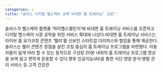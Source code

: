 ```yaml
---
categories: i
title: "솔라스 디지털 헬스케어 공략‘비대면 홈 트레이닝’ 오픈"
---
```

솔라스가 헬스케어 플랫폼 ‘하이헬스챌린지’에 비대면 홈 트레이닝 서비스를 오픈하고 디지털 헬스케어 시장 공략을 위한 서비스 확대에 나섰다.비대면 홈 트레이닝 서비스는 라이브 홈 요가코칭 콘텐츠 ‘웰리’를 선보인 스타트업 더라피스와 협업을 통해 제공한다.솔라스는 웰리 콘텐츠 장점을 살린 코칭 중심의 홈 트레이닝 프로그램을 마련했다. 이용자들이 쉽게 따라 할 수 있는 동작으로 구성된 20분 내외의 홈 트레이닝 프로그램 영상을 보며 쉽고 편하게 운동할 수 있다.향후 인공지능(AI)을 통한 식단·영양 분석·멘탈 관리 서비스 등 고객 건강관